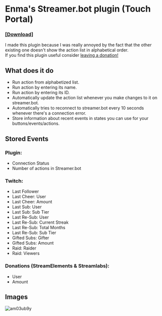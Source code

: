 # Enma's Streamer.bot plugin (Touch Portal)<br>
### [**[Download]**](https://github.com/EnmaDarei/tp_streamerbot_plugin/releases/latest)

I made this plugin because I was really annoyed by the fact that the other existing one doesn't show the action list in alphabetical order.<br>
If you find this plugin useful consider [leaving a donation!](https://ko-fi.com/enmadarei)
## What does it do
- Run action from alphabetized list.
- Run action by entering its name.
- Run action by entering its ID.
- Automatically update the action list whenever you make changes to it on streamer.bot.
- Automatically tries to reconnect to streamer.bot every 10 seconds whenever there's a connection error.
- Store information about recent events in states you can use for your buttons/events/actions.
## Stored Events
### Plugin:
- Connection Status
- Number of actions in Streamer.bot

### Twitch:
- Last Follower
- Last Cheer: User
- Last Cheer: Amount
- Last Sub: User
- Last Sub: Sub Tier
- Last Re-Sub: User
- Last Re-Sub: Current Streak
- Last Re-Sub: Total Months
- Last Re-Sub: Sub Tier
- Gifted Subs: Gifter
- Gifted Subs: Amount
- Raid: Raider
- Raid: Viewers

### Donations (StreamElements & Streamlabs):
- User
- Amount

## Images
![am03ub9y](https://user-images.githubusercontent.com/14081432/217958575-96671547-aa45-4445-80a9-9a3ebc9fca81.png)
